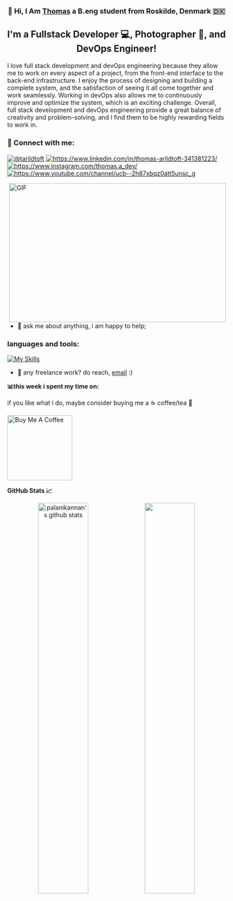 <h3 align="center">
👋 Hi, I Am <a href="https://thomas-arildtoft.com" target="_blank" rel="noreferrer">Thomas</a> a B.eng student from Roskilde, Denmark 🇩🇰
</h3>

<h2 align="center">
I'm a Fullstack Developer 💻, Photographer 📸, and DevOps Engineer!
</h2> 

I love full stack development and devOps engineering because they allow me to work on every aspect of a project, from the front-end interface to the back-end infrastructure. I enjoy the process of designing and building a complete system, and the satisfaction of seeing it all come together and work seamlessly. Working in devOps also allows me to continuously improve and optimize the system, which is an exciting challenge. Overall, full stack development and devOps engineering provide a great balance of creativity and problem-solving, and I find them to be highly rewarding fields to work in.


### 🤝 Connect with me:

<a href="https://twitter.com/@tarildtoft" target="blank"><img align="center" src="https://img.shields.io/badge/Twitter-1DA1F2?style=for-the-badge&logo=twitter&logoColor=white" alt="@tarildtoft" /></a>
<a href="https://www.linkedin.com/in/thomas-arildtoft-341381223/" target="blank"><img align="center" src="https://img.shields.io/badge/LinkedIn-0077B5?style=for-the-badge&logo=linkedin&logoColor=white" alt="https://www.linkedin.com/in/thomas-arildtoft-341381223/"  /></a>
<a href="https://www.instagram.com/thomas.a_dev/" target="blank"><img align="center" src="https://img.shields.io/badge/Instagram-E4405F?style=for-the-badge&logo=instagram&logoColor=white" alt="https://www.instagram.com/thomas.a_dev/" /></a>
<a href="https://www.youtube.com/channel/ucb--2h87xbqz0att5unsc_g" target="blank"><img align="center" src="https://img.shields.io/badge/YouTube-FF0000?style=for-the-badge&logo=youtube&logoColor=white" alt="https://www.youtube.com/channel/ucb--2h87xbqz0att5unsc_g" /></a>

<img align="right" alt="GIF" src="https://github.com/abhisheknaiidu/abhisheknaiidu/blob/master/code.gif?raw=true" width="500" height="320" />

- 💬 ask me about anything, i am happy to help;

<h3>
languages and tools:
</h3>
 
[![My Skills](https://skillicons.dev/icons?i=js,html,css,react,graphql,nodejs,python,mysql,docker,kubernetes,git&perline=6&theme=light)](https://skillicons.dev)

- 💼 any freelance work? do reach, [email](mailto:info@thomas-arildtoft.com) :)

**📊this week i spent my time on:**
<!--START_SECTION:waka-->
<!--END_SECTION:waka-->

if you like what i do, maybe consider buying me a ☕ coffee/tea 🍵

<a href="https://www.buymeacoffee.com/rh4mg7jv68x" target="_blank"><img src="https://cdn.buymeacoffee.com/buttons/v2/default-red.png" alt="Buy Me A Coffee" width="150" ></a>

   
**GitHub Stats 📈**

<p align="center"> 
    <img width="48%" src="https://github-readme-stats.vercel.app/api?username=Strongside-87&show_icons=true&count_private=true&theme=gotham" alt="palanikannan's github stats" />
    <img width="48%" src="https://github-readme-streak-stats.herokuapp.com/?user=Strongside-87&theme=gotham" />
</p>

